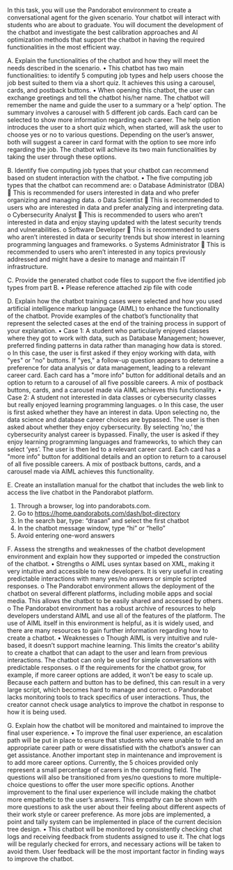 In this task, you will use the Pandorabot environment to create a conversational agent for the given scenario. Your chatbot will interact with students who are about to graduate. You will document the development of the chatbot and investigate the best calibration approaches and AI optimization methods that support the chatbot in having the required functionalities in the most efficient way.

A.  Explain the functionalities of the chatbot and how they will meet the needs described in the scenario.
•	This chatbot has two main functionalities: to identify 5 computing job types and help users choose the job best suited to them via a short quiz. It achieves this using a carousel, cards, and postback buttons.
•	 When opening this chatbot, the user can exchange greetings and tell the chatbot his/her name. The chatbot will remember the name and guide the user to a summary or a ‘help’ option.  The summary involves a carousel with 5 different job cards. Each card can be selected to show more information regarding each career. The help option introduces the user to a short quiz which, when started, will ask the user to choose yes or no to various questions. Depending on the user’s answer, both will suggest a career in card format with the option to see more info regarding the job. The chatbot will achieve its two main functionalities by taking the user through these options.  

B.  Identify five computing job types that your chatbot can recommend based on student interaction with the chatbot.
•	The five computing job types that the chatbot can recommend are: 
o	Database Administrator (DBA)
	This is recommended for users interested in data and who prefer organizing and managing data. 
o	Data Scientist 
	This is recommended to users who are interested in data and prefer analyzing and interpreting data. 
o	Cybersecurity Analyst 
	This is recommended to users who aren’t interested in data and enjoy staying updated with the latest security trends and vulnerabilities. 
o	Software Developer 
	This is recommended to users who aren’t interested in data or security trends but show interest in learning programming languages and frameworks. 
o	Systems Administrator 
	This is recommended to users who aren’t interested in any topics previously addressed and might have a desire to manage and maintain IT infrastructure. 

C.  Provide the generated chatbot code files to support the five identified job types from part B.
•	Please reference attached zip file with code


D.  Explain how the chatbot training cases were selected and how you used artificial intelligence markup language (AIML) to enhance the functionality of the chatbot. Provide examples of the chatbot’s functionality that represent the selected cases at the end of the training process in support of your explanation.
•	Case 1: A student who particularly enjoyed classes where they got to work with data, such as Database Management; however, preferred finding patterns in data rather than managing how data is stored. 
o	In this case,  the user is first asked if they enjoy working with data, with "yes" or "no" buttons. If "yes," a follow-up question appears to determine a preference for data analysis or data management, leading to a relevant career card. Each card has a "more info" button for additional details and an option to return to a carousel of all five possible careers. A mix of postback buttons, cards, and a carousel made via AIML achieves this functionality. 
•	Case 2: A student not interested in data classes or cybersecurity classes but really enjoyed learning programming languages. 
o	In this case, the user is first asked whether they have an interest in data. Upon selecting no, the data science and database career choices are bypassed. The user is then asked about whether they enjoy cybersecurity. By selecting ‘no,’ the cybersecurity analyst career is bypassed. Finally, the user is asked if they enjoy learning programming languages and frameworks, to which they can select ‘yes’. The user is then led to a relevant career card. Each card has a "more info" button for additional details and an option to return to a carousel of all five possible careers. A mix of postback buttons, cards, and a carousel made via AIML achieves this functionality. 

E.  Create an installation manual for the chatbot that includes the web link to access the live chatbot in the Pandorabot platform.
1.	Through a browser, log into pandorabots.com.
2.	Go to https://home.pandorabots.com/dash/bot-directory
3.	In the search bar, type: “drasan” and select the first chatbot
4.	In the chatbot message window, type “hi” or “hello”
5.	Avoid entering one-word answers

F.  Assess the strengths and weaknesses of the chatbot development environment and explain how they supported or impeded the construction of the chatbot.
•	Strengths
o	AIML uses syntax based on XML, making it very intuitive and accessible to new developers. It is very useful in creating predictable interactions with many yes/no answers or simple scripted responses. 
o	The Pandorabot environment allows the deployment of the chatbot on several different platforms, including mobile apps and social media. This allows the chatbot to be easily shared and accessed by others. 
o	The Pandorabot environment has a robust archive of resources to help developers understand AIML and use all of the features of the platform. The use of AIML itself in this environment is helpful, as it is widely used, and there are many resources to gain further information regarding how to create a chatbot. 
•	Weaknesses
o	Though AIML is very intuitive and rule-based, it doesn’t support machine learning. This limits the creator's ability to create a chatbot that can adapt to the user and learn from previous interactions. The chatbot can only be used for simple conversations with predictable responses. 
o	If the requirements for the chatbot grow, for example, if more career options are added, it won't be easy to scale up. Because each pattern and button has to be defined, this can result in a very large script, which becomes hard to manage and correct. 
o	Pandorabot lacks monitoring tools to track specifics of user interactions. Thus, the creator cannot check usage analytics to improve the chatbot in response to how it is being used. 

G.  Explain how the chatbot will be monitored and maintained to improve the final user experience.
•	To improve the final user experience, an escalation path will be put in place to ensure that students who were unable to find an appropriate career path or were dissatisfied with the chatbot’s answer can get assistance. Another important step in maintenance and improvement is to add more career options. Currently, the 5 choices provided only represent a small percentage of careers in the computing field. The questions will also be transitioned from yes/no questions to more multiple-choice questions to offer the user more specific options. Another improvement to the final user experience will include making the chatbot more empathetic to the user’s answers. This empathy can be shown with more questions to ask the user about their feeling about different aspects of their work style or career preference. As more jobs are implemented, a point and tally system can be implemented in place of the current decision tree design. 
•	This chatbot will be monitored by consistently checking chat logs and receiving feedback from students assigned to use it. The chat logs will be regularly checked for errors, and necessary actions will be taken to avoid them. User feedback will be the most important factor in finding ways to improve the chatbot. 
